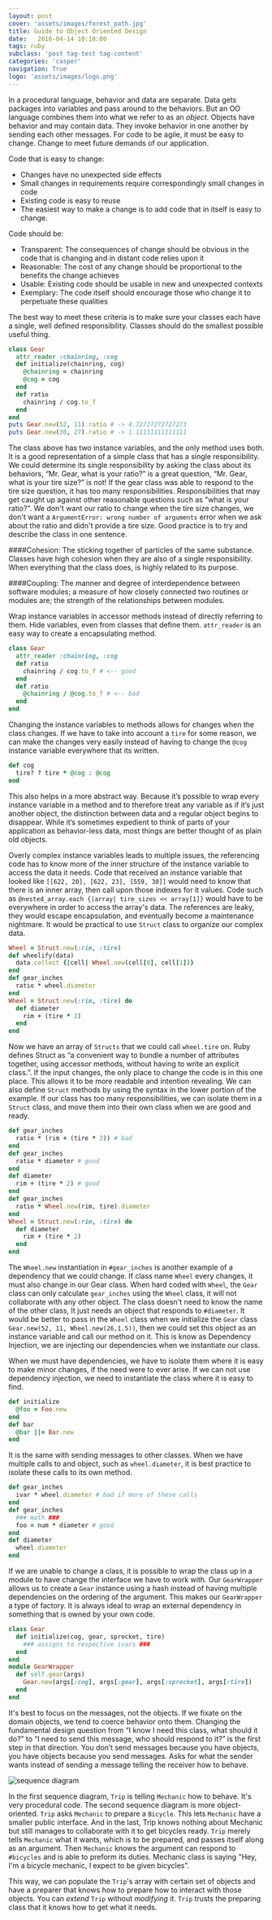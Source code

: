 ```yaml
---
layout: post
cover: 'assets/images/forest_path.jpg'
title: Guide to Object Oriented Design
date:   2016-04-14 10:18:00
tags: ruby 
subclass: 'post tag-test tag-content'
categories: 'casper'
navigation: True
logo: 'assets/images/logo.png'
---
```


In a procedural language, behavior and data are separate. Data gets packages into variables and pass around to the behaviors. But an OO language combines them into what we refer to as an *object*. Objects have behavior and may contain data. They invoke behavior in one another by sending each other messages. For code to be agile, it must be easy to change. Change to meet future demands of our application.

Code that is easy to change:

* Changes have no unexpected side effects
* Small changes in requirements require correspondingly small changes in code
* Existing code is easy to reuse
* The easiest way to make a change is to add code that in itself is easy to change.

Code should be:

* Transparent: The consequences of change should be obvious in the code that is changing and in distant code relies upon it
* Reasonable: The cost of any change should be proportional to the benefits the change achieves
* Usable: Existing code should be usable in new and unexpected contexts
* Exemplary: The code itself should encourage those who change it to perpetuate these qualities

The best way to meet these criteria is to make sure your classes each have a single, well defined responsibility. Classes should do the smallest possible useful thing.

````ruby
class Gear
  attr_reader :chainring, :cog
  def initialize(chainring, cog)
    @chainring = chainring
    @cog = cog
  end
  def ratio
    chainring / cog.to_f
  end
end
puts Gear.new(52, 11).ratio # -> 4.72727272727273
puts Gear.new(30, 27).ratio # -> 1.11111111111111
````

The class above has two instance variables, and the only method uses both. It is a good representation of a simple class that has a single responsibility. We could determine its single responsibility by asking the class about its behaviors, “Mr. Gear, what is your ratio?” is a great question, “Mr. Gear, what is your tire size?” is not! If the gear class was able to respond to the tire size question, it has too many responsibilities. Responsibilities that may get caught up against other reasonable questions such as "what is your ratio?". We don't want our ratio to change when the tire size changes, we don't want a `ArgumentError: wrong number of arguments` error when we ask about the ratio and didn't provide a tire size. Good practice is to try and describe the class in one sentence.

####Cohesion: 
The sticking together of particles of the same substance. Classes have high cohesion when they are also of a single responsibility. When everything that the class does, is highly related to its purpose.

####Coupling:
The manner and degree of interdependence between software modules; a measure of how closely connected two routines or modules are; the strength of the relationships between modules.

Wrap instance variables in accessor methods instead of directly referring to them. Hide variables, even from classes that define them. `attr_reader` is an easy way to create a encapsulating method.

````ruby
class Gear
  attr_reader :chainring, :cog
  def ratio
    chainring / cog.to_f # <-- good
  end
  def ratio
    @chainring / @cog.to_f # <-- bad
  end
end
````

Changing the instance variables to methods allows for changes when the class changes. If we have to take into account a `tire` for some reason, we can make the changes very easily instead of having to change the `@cog` instance variable everywhere that its written.

````ruby
def cog
  tire? ? tire * @cog : @cog
end
````

This also helps in a more abstract way. Because it’s possible to wrap every instance variable in a method and to therefore treat any variable as if it’s just another object, the distinction between data and a regular object begins to disappear. While it’s sometimes expedient to think of parts of your application as behavior-less data, most things are better thought of as plain old objects.

Overly complex instance variables leads to multiple issues, the referencing code has to know more of the inner structure of the instance variable to access the data it needs. Code that received an instance variable that looked like `[[622, 20], [622, 23], [559, 30]]` would need to know that there is an inner array, then call upon those indexes for it values. Code such as `@nested_array.each {|array| tire_sizes << array[1]}` would have to be everywhere in order to access the array's data. The references are leaky, they would escape encapsulation, and eventually become a maintenance nightmare. It would be practical to use `Struct` class to organize our complex data. 

````ruby
Wheel = Struct.new(:rim, :tire)
def wheelify(data)
  data.collect {|cell| Wheel.new(cell[0], cell[1])}
end
def gear_inches
  ratio * wheel.diameter
end
Wheel = Struct.new(:rim, :tire) do
  def diameter
    rim + (tire * 2)
  end
end
````

Now we have an array of `Structs` that we could call `wheel.tire` on. Ruby defines Struct as “a convenient way to bundle a number of attributes together, using accessor methods, without having to write an explicit class.”. If the input changes, the only place to change the code is in this one place. This allows it to be more readable and intention revealing. We can also define `Struct` methods by using the syntax in the lower portion of the example. If our class has too many responsibilities, we can isolate them in a `Struct` class, and move them into their own class when we are good and ready.

````ruby
def gear_inches
  ratio * (rim + (tire * 2)) # bad
end
def gear_inches
  ratio * diameter # good
end
def diameter
  rim + (tire * 2) # good
end
def gear_inches
  ratio * Wheel.new(rim, tire).diameter
end
Wheel = Struct.new(:rim, :tire) do
  def diameter
    rim + (tire * 2)
  end
end
````

The `Wheel.new` instantiation in `#gear_inches` is another example of a dependency that we could change. If class name `Wheel` every changes, it must also change in our Gear class. When hard coded with `Wheel`, the `Gear` class can only calculate `gear_inches` using the `Wheel` class, it will not collaborate with any other object. The class doesn't need to know the name of the other class, It just needs an object that responds to `#diameter`. It would be better to pass in the `Wheel` class when we initialize the `Gear` class `Gear.new(52, 11, Wheel.new(26,1.5))`, then we could set this object as an instance variable and call our method on it. This is know as Dependency Injection, we are injecting our dependencies when we instantiate our class.

When we must have dependencies, we have to isolate them where it is easy to make minor changes, if the need were to ever arise. If we can not use dependency injection, we need to instantiate the class where it is easy to find.

````ruby
def initialize
  @foo = Foo.new
end
def bar
  @bar ||= Bar.new
end
````
It is the same with sending messages to other classes. When  we have multiple calls to and object, such as `wheel.diameter`, it is best practice to isolate these calls to its own method.

````ruby
def gear_inches
  ivar * wheel.diameter # bad if more of these calls
end
def gear_inches
  ### math ###
  foo = num * diameter # good
end
def diameter
  wheel.diameter
end
````

If we are unable to change a class, it is possible to wrap the class up in a module to have change the interface we have to work with. Our `GearWrapper` allows us to create a `Gear` instance using a hash instead of having multiple dependencies on the ordering of the argument. This makes our `GearWrapper` a type of factory. It is always ideal to wrap an external dependency in something that is owned by your own code.

````ruby
class Gear
  def initialize(cog, gear, sprocket, tire)
    ### assigns to respective ivars ###
  end
end
module GearWrapper
  def self.gear(args)
    Gear.new(args[:cog], args[:gear], args[:sprocket], args[:tire])
  end
end
````

It's best to focus on the messages, not the objects. If we fixate on the domain objects, we tend to coerce behavior onto them. Changing the fundamental design question from “I know I need this class, what should it do?” to “I need to send this message, who should respond to it?” is the first step in that direction. You don’t send messages because you have objects, you have objects because you send messages. Asks for what the sender wants instead of sending a message telling the receiver how to behave.


![sequence diagram](/assets/images/sequence_diagram.png)

In the first sequence diagram, `Trip` is telling `Mechanic` how to behave. It's very procedural code. The second sequence diagram is more object-oriented. `Trip` asks `Mechanic` to prepare a `Bicycle`. This lets `Mechanic` have a smaller public interface. And in the last, Trip knows nothing about Mechanic but still manages to collaborate with it to get bicycles ready. `Trip` merely tells `Mechanic` what it wants, which is to be prepared, and passes itself along as an argument. Then `Mechanic` knows the argument can respond to `#bicycles` and is able to preform its duties. Mechanic class is saying "Hey, I'm a bicycle mechanic, I expect to be given bicycles".

This way, we can populate the `Trip`'s array with certain set of objects and have a preparer that knows how to prepare how to interact with those objects. You can *extend* `Trip` without *modifying* it. `Trip` trusts the preparing class that it knows how to get what it needs.
 






